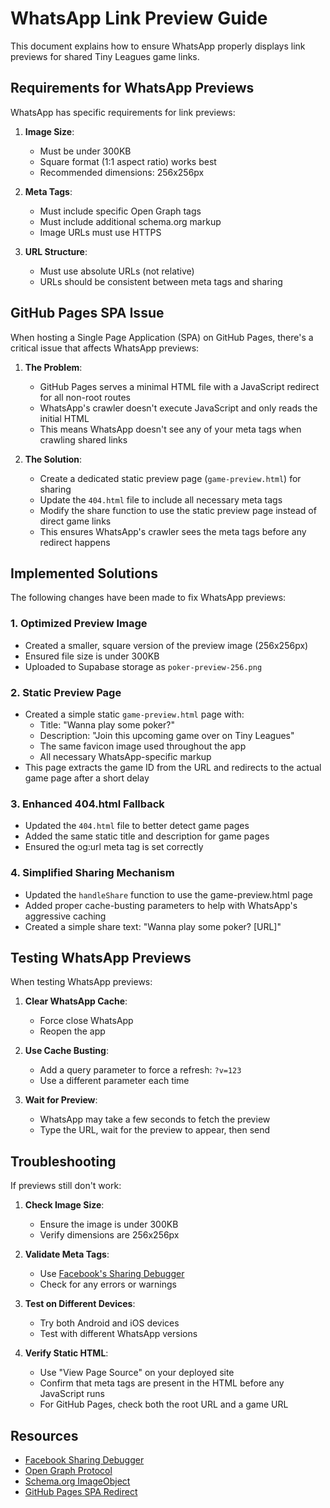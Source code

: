 # WhatsApp Link Preview Guide

This document explains how to ensure WhatsApp properly displays link previews for shared Tiny Leagues game links.

## Requirements for WhatsApp Previews

WhatsApp has specific requirements for link previews:

1. **Image Size**: 
   - Must be under 300KB
   - Square format (1:1 aspect ratio) works best
   - Recommended dimensions: 256x256px

2. **Meta Tags**:
   - Must include specific Open Graph tags
   - Must include additional schema.org markup
   - Image URLs must use HTTPS

3. **URL Structure**:
   - Must use absolute URLs (not relative)
   - URLs should be consistent between meta tags and sharing

## GitHub Pages SPA Issue

When hosting a Single Page Application (SPA) on GitHub Pages, there's a critical issue that affects WhatsApp previews:

1. **The Problem**:
   - GitHub Pages serves a minimal HTML file with a JavaScript redirect for all non-root routes
   - WhatsApp's crawler doesn't execute JavaScript and only reads the initial HTML
   - This means WhatsApp doesn't see any of your meta tags when crawling shared links

2. **The Solution**:
   - Create a dedicated static preview page (`game-preview.html`) for sharing
   - Update the `404.html` file to include all necessary meta tags
   - Modify the share function to use the static preview page instead of direct game links
   - This ensures WhatsApp's crawler sees the meta tags before any redirect happens

## Implemented Solutions

The following changes have been made to fix WhatsApp previews:

### 1. Optimized Preview Image

- Created a smaller, square version of the preview image (256x256px)
- Ensured file size is under 300KB
- Uploaded to Supabase storage as `poker-preview-256.png`

### 2. Static Preview Page

- Created a simple static `game-preview.html` page with:
  - Title: "Wanna play some poker?"
  - Description: "Join this upcoming game over on Tiny Leagues"
  - The same favicon image used throughout the app
  - All necessary WhatsApp-specific markup
- This page extracts the game ID from the URL and redirects to the actual game page after a short delay

### 3. Enhanced 404.html Fallback

- Updated the `404.html` file to better detect game pages
- Added the same static title and description for game pages
- Ensured the og:url meta tag is set correctly

### 4. Simplified Sharing Mechanism

- Updated the `handleShare` function to use the game-preview.html page
- Added proper cache-busting parameters to help with WhatsApp's aggressive caching
- Created a simple share text: "Wanna play some poker? [URL]"

## Testing WhatsApp Previews

When testing WhatsApp previews:

1. **Clear WhatsApp Cache**:
   - Force close WhatsApp
   - Reopen the app

2. **Use Cache Busting**:
   - Add a query parameter to force a refresh: `?v=123`
   - Use a different parameter each time

3. **Wait for Preview**:
   - WhatsApp may take a few seconds to fetch the preview
   - Type the URL, wait for the preview to appear, then send

## Troubleshooting

If previews still don't work:

1. **Check Image Size**:
   - Ensure the image is under 300KB
   - Verify dimensions are 256x256px

2. **Validate Meta Tags**:
   - Use [Facebook's Sharing Debugger](https://developers.facebook.com/tools/debug/)
   - Check for any errors or warnings

3. **Test on Different Devices**:
   - Try both Android and iOS devices
   - Test with different WhatsApp versions

4. **Verify Static HTML**:
   - Use "View Page Source" on your deployed site
   - Confirm that meta tags are present in the HTML before any JavaScript runs
   - For GitHub Pages, check both the root URL and a game URL

## Resources

- [Facebook Sharing Debugger](https://developers.facebook.com/tools/debug/)
- [Open Graph Protocol](https://ogp.me/)
- [Schema.org ImageObject](https://schema.org/ImageObject)
- [GitHub Pages SPA Redirect](https://github.com/rafgraph/spa-github-pages) 